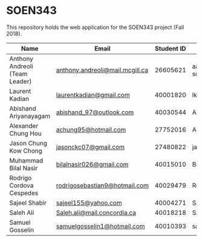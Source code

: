 # SOEN343
This repository holds the web application for the SOEN343 project (Fall 2018).

| Name | Email | Student ID | Github |
| ------------- | ------------- | ------------- | -------------|
| Anthony Andreoli (Team Leader) | anthony.andreoli@mail.mcgill.ca | 26605621 | aa-software2112 |
| Laurent Kadian | laurentkadian@gmail.com | 40001820 | lkadian |
| Abishand Ariyanayagam | abishand_97@outlook.com | 40030544 | AA-97 |
| Alexander Chung Hou | achung95@hotmail.com | 27752016 | AleexCh | 
| Jason Chung Kow Chong | jasonckc07@gmail.com | 27480822 | jasonckc |
| Muhammad Bilal Nasir | bilalnasir026@gmail.com | 40015010 | Bilal101 |
| Rodrigo Cordova Cespedes | rodrigosebastian9@hotmail.com | 40029479 | RodrigoCordovaC |
| Sajeel Shabir | sajeel155@yahoo.com | 40004271 | SajeelS |
| Saleh Ali | Saleh.ali@mail.concordia.ca | 40018218 | SAA9 |
| Samuel Gosselin | samuelgosselin1@hotmail.com | 40010393 | samgo1 |
